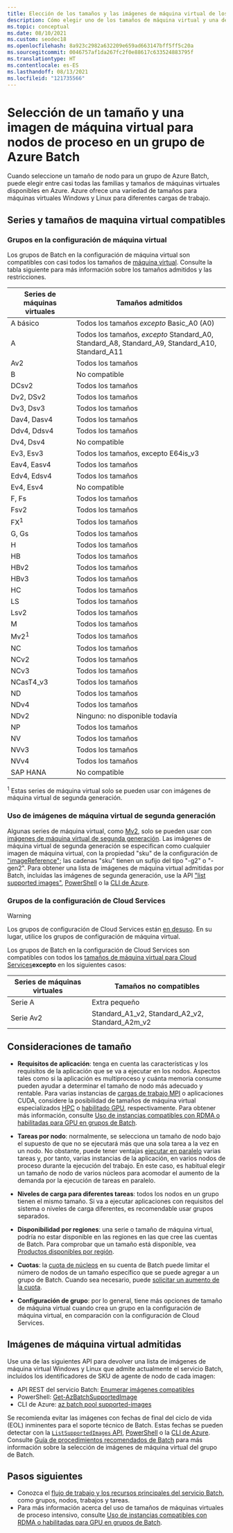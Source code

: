 ```yaml
---
title: Elección de los tamaños y las imágenes de máquina virtual de los grupos
description: Cómo elegir uno de los tamaños de máquina virtual y una de las versiones de sistema operativo disponibles para los nodos de proceso en grupos de Azure Batch
ms.topic: conceptual
ms.date: 08/10/2021
ms.custom: seodec18
ms.openlocfilehash: 8a923c2982a632209e659ad663147bff5ff5c20a
ms.sourcegitcommit: 0046757af1da267fc2f0e88617c633524883795f
ms.translationtype: HT
ms.contentlocale: es-ES
ms.lasthandoff: 08/13/2021
ms.locfileid: "121735566"
---
```

# <a name="choose-a-vm-size-and-image-for-compute-nodes-in-an-azure-batch-pool"></a>Selección de un tamaño y una imagen de máquina virtual para nodos de proceso en un grupo de Azure Batch

Cuando seleccione un tamaño de nodo para un grupo de Azure Batch, puede elegir entre casi todas las familias y tamaños de máquinas virtuales disponibles en Azure. Azure ofrece una variedad de tamaños para máquinas virtuales Windows y Linux para diferentes cargas de trabajo.

## <a name="supported-vm-series-and-sizes"></a>Series y tamaños de maquina virtual compatibles

### <a name="pools-in-virtual-machine-configuration"></a>Grupos en la configuración de máquina virtual

Los grupos de Batch en la configuración de máquina virtual son compatibles con casi todos los tamaños de [máquina virtual](../virtual-machines/sizes.md). Consulte la tabla siguiente para más información sobre los tamaños admitidos y las restricciones.

| Series de máquinas virtuales  | Tamaños admitidos |
|------------|---------|
| A básico | Todos los tamaños *excepto* Basic_A0 (A0) |
| A | Todos los tamaños, *excepto* Standard_A0, Standard_A8, Standard_A9, Standard_A10, Standard_A11 |
| Av2 | Todos los tamaños |
| B | No compatible |
| DCsv2 | Todos los tamaños |
| Dv2, DSv2 | Todos los tamaños |
| Dv3, Dsv3 | Todos los tamaños |
| Dav4, Dasv4 | Todos los tamaños |
| Ddv4, Ddsv4 |  Todos los tamaños |
| Dv4, Dsv4 | No compatible |
| Ev3, Esv3 | Todos los tamaños, excepto E64is_v3 |
| Eav4, Easv4 | Todos los tamaños |
| Edv4, Edsv4 | Todos los tamaños |
| Ev4, Esv4 | No compatible |
| F, Fs | Todos los tamaños |
| Fsv2 | Todos los tamaños |
| FX<sup>1</sup> | Todos los tamaños |
| G, Gs | Todos los tamaños |
| H | Todos los tamaños |
| HB | Todos los tamaños |
| HBv2 | Todos los tamaños |
| HBv3 | Todos los tamaños |
| HC | Todos los tamaños |
| LS | Todos los tamaños |
| Lsv2 | Todos los tamaños |
| M | Todos los tamaños |
| Mv2<sup>1</sup> | Todos los tamaños |
| NC | Todos los tamaños |
| NCv2 | Todos los tamaños |
| NCv3 | Todos los tamaños |
| NCasT4_v3 | Todos los tamaños |
| ND | Todos los tamaños |
| NDv4 | Todos los tamaños |
| NDv2 | Ninguno: no disponible todavía |
| NP | Todos los tamaños |
| NV | Todos los tamaños |
| NVv3 | Todos los tamaños |
| NVv4 | Todos los tamaños |
| SAP HANA | No compatible |

<sup>1</sup> Estas series de máquina virtual solo se pueden usar con imágenes de máquina virtual de segunda generación.

### <a name="using-generation-2-vm-images"></a>Uso de imágenes de máquina virtual de segunda generación

Algunas series de máquina virtual, como [Mv2](../virtual-machines/mv2-series.md), solo se pueden usar con [imágenes de máquina virtual de segunda generación](../virtual-machines/generation-2.md). Las imágenes de máquina virtual de segunda generación se especifican como cualquier imagen de máquina virtual, con la propiedad "sku" de la configuración de ["imageReference"](/rest/api/batchservice/pool/add#imagereference); las cadenas "sku" tienen un sufijo del tipo "-g2" o "-gen2". Para obtener una lista de imágenes de máquina virtual admitidas por Batch, incluidas las imágenes de segunda generación, use la API ["list supported images"](/rest/api/batchservice/account/listsupportedimages), [PowerShell](/powershell/module/az.batch/get-azbatchsupportedimage) o la [CLI de Azure](/cli/azure/batch/pool/supported-images).

### <a name="pools-in-cloud-services-configuration"></a>Grupos de la configuración de Cloud Services

> [!WARNING]
> Los grupos de configuración de Cloud Services están [en desuso](https://azure.microsoft.com/updates/azure-batch-cloudserviceconfiguration-pools-will-be-retired-on-29-february-2024/). En su lugar, utilice los grupos de configuración de máquina virtual.

Los grupos de Batch en la configuración de Cloud Services son compatibles con todos los [tamaños de máquina virtual para Cloud Services](../cloud-services/cloud-services-sizes-specs.md)**excepto** en los siguientes casos:

| Series de máquinas virtuales  | Tamaños no compatibles |
|------------|-------------------|
| Serie A   | Extra pequeño       |
| Serie Av2 | Standard_A1_v2, Standard_A2_v2, Standard_A2m_v2 |

## <a name="size-considerations"></a>Consideraciones de tamaño

- **Requisitos de aplicación**: tenga en cuenta las características y los requisitos de la aplicación que se va a ejecutar en los nodos. Aspectos tales como si la aplicación es multiproceso y cuánta memoria consume pueden ayudar a determinar el tamaño de nodo más adecuado y rentable. Para varias instancias de [cargas de trabajo MPI](batch-mpi.md) o aplicaciones CUDA, considere la posibilidad de tamaños de máquina virtual especializados [HPC](../virtual-machines/sizes-hpc.md) o [habilitado GPU](../virtual-machines/sizes-gpu.md), respectivamente. Para obtener más información, consulte [Uso de instancias compatibles con RDMA o habilitadas para GPU en grupos de Batch](batch-pool-compute-intensive-sizes.md).

- **Tareas por nodo**: normalmente, se selecciona un tamaño de nodo bajo el supuesto de que no se ejecutará más que una sola tarea a la vez en un nodo. No obstante, puede tener ventajas [ejecutar en paralelo](batch-parallel-node-tasks.md) varias tareas y, por tanto, varias instancias de la aplicación, en varios nodos de proceso durante la ejecución del trabajo. En este caso, es habitual elegir un tamaño de nodo de varios núcleos para acomodar el aumento de la demanda por la ejecución de tareas en paralelo.

- **Niveles de carga para diferentes tareas**: todos los nodos en un grupo tienen el mismo tamaño. Si va a ejecutar aplicaciones con requisitos del sistema o niveles de carga diferentes, es recomendable usar grupos separados.

- **Disponibilidad por regiones**: una serie o tamaño de máquina virtual, podría no estar disponible en las regiones en las que cree las cuentas de Batch. Para comprobar que un tamaño está disponible, vea [Productos disponibles por región](https://azure.microsoft.com/regions/services/).

- **Cuotas**: la [cuota de núcleos](batch-quota-limit.md#resource-quotas) en su cuenta de Batch puede limitar el número de nodos de un tamaño específico que se puede agregar a un grupo de Batch. Cuando sea necesario, puede [solicitar un aumento de la cuota](batch-quota-limit.md#increase-a-quota).

- **Configuración de grupo**: por lo general, tiene más opciones de tamaño de máquina virtual cuando crea un grupo en la configuración de máquina virtual, en comparación con la configuración de Cloud Services.

## <a name="supported-vm-images"></a>Imágenes de máquina virtual admitidas

Use una de las siguientes API para devolver una lista de imágenes de máquina virtual Windows y Linux que admite actualmente el servicio Batch, incluidos los identificadores de SKU de agente de nodo de cada imagen:

- API REST del servicio Batch: [Enumerar imágenes compatibles](/rest/api/batchservice/account/listsupportedimages)
- PowerShell: [Get-AzBatchSupportedImage](/powershell/module/az.batch/get-azbatchsupportedimage)
- CLI de Azure: [az batch pool supported-images](/cli/azure/batch/pool/supported-images)

Se recomienda evitar las imágenes con fechas de final del ciclo de vida (EOL) inminentes para el soporte técnico de Batch. Estas fechas se pueden detectar con la [`ListSupportedImages` API](/rest/api/batchservice/account/listsupportedimages), [PowerShell](/powershell/module/az.batch/get-azbatchsupportedimage) o la [CLI de Azure](/cli/azure/batch/pool/supported-images). Consulte [Guía de procedimientos recomendados de Batch](best-practices.md) para más información sobre la selección de imágenes de máquina virtual del grupo de Batch.

## <a name="next-steps"></a>Pasos siguientes

- Conozca el [flujo de trabajo y los recursos principales del servicio Batch](batch-service-workflow-features.md), como grupos, nodos, trabajos y tareas.
- Para más información acerca del uso de tamaños de máquinas virtuales de proceso intensivo, consulte [Uso de instancias compatibles con RDMA o habilitadas para GPU en grupos de Batch](batch-pool-compute-intensive-sizes.md).
